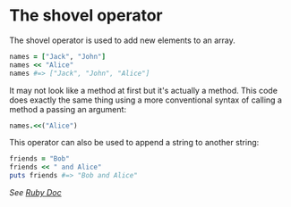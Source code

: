 # The shovel operator

The shovel operator is used to add new elements to an array.

````ruby
names = ["Jack", "John"]
names << "Alice"
names #=> ["Jack", "John", "Alice"] 
````

It may not look like a method at first but it's actually a method. This code does exactly the same thing using a more conventional syntax of calling a method a passing an argument:

````ruby
names.<<("Alice")
````

This operator can also be used to append a string to another string:

````ruby
friends = "Bob"
friends << " and Alice"
puts friends #=> "Bob and Alice"
````

*See [Ruby Doc](http://ruby-doc.org/core-2.0.0/Array.html#method-i-3C-3C)*
